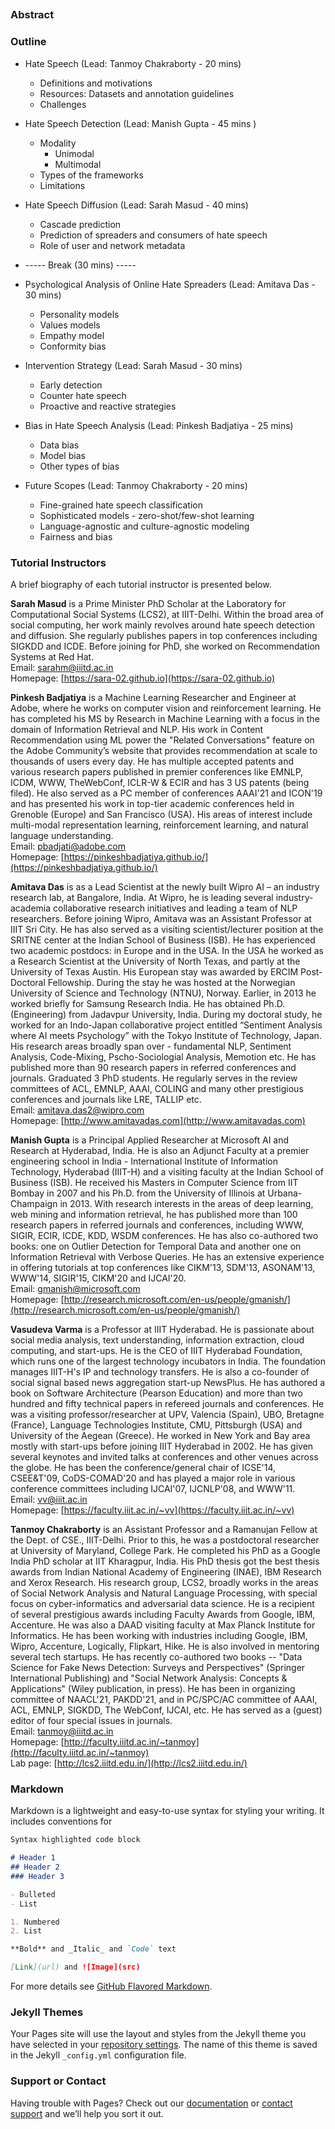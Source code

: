 ## 

### Abstract

[^1]: [https://theconversation.com/we-need-to-talk-about-the-mental-health-of-content-moderators-103830](https://theconversation.com/we-need-to-talk-about-the-mental-health-of-content-moderators-103830)


### Outline

- Hate Speech (Lead: Tanmoy Chakraborty - 20 mins)  
    - Definitions and motivations  
    - Resources: Datasets and annotation guidelines  
    - Challenges  
  
- Hate Speech Detection (Lead: Manish Gupta - 45 mins )  
    - Modality  
        - Unimodal  
        - Multimodal  
    - Types of the frameworks  
    - Limitations  
- Hate Speech Diffusion (Lead: Sarah Masud - 40 mins)  
    - Cascade prediction  
    - Prediction of spreaders and consumers of hate speech  
    - Role of user and network metadata  
  
- ----- Break (30 mins) -----  
  
- Psychological Analysis of Online Hate Spreaders (Lead: Amitava Das - 30 mins)  
    - Personality models  
    - Values models  
    - Empathy model  
    - Conformity bias  
  
- Intervention Strategy (Lead: Sarah Masud - 30 mins)  
    - Early detection  
    - Counter hate speech  
    - Proactive and reactive strategies  
  
- Bias in Hate Speech Analysis (Lead: Pinkesh Badjatiya - 25 mins)  
    - Data bias  
    - Model bias  
    - Other types of bias  
  
- Future Scopes (Lead: Tanmoy Chakraborty - 20 mins)  
    - Fine-grained hate speech classification  
    - Sophisticated models - zero-shot/few-shot learning  
    - Language-agnostic and culture-agnostic modeling  
    - Fairness and bias  


### Tutorial Instructors
A brief biography of each tutorial instructor is presented below.

**Sarah Masud** is a Prime Minister PhD Scholar at the Laboratory for Computational Social Systems (LCS2), at IIIT-Delhi. Within the broad area of social computing, her work mainly revolves around hate speech detection and diffusion. She regularly publishes papers in top conferences including SIGKDD and ICDE. Before joining for PhD, she worked on Recommendation Systems at Red Hat.  
Email: sarahm@iiitd.ac.in  
Homepage: [https://sara-02.github.io](https://sara-02.github.io)  

**Pinkesh Badjatiya** is a Machine Learning Researcher and Engineer at Adobe, where he works on computer vision and reinforcement learning. He has completed his MS by Research in Machine Learning with a focus in the domain of Information Retrieval and NLP. His work in Content Recommendation using ML power the "Related Conversations" feature on the Adobe Community’s website that provides recommendation at scale to thousands of users every day.
He has multiple accepted patents and various research papers published in premier conferences like EMNLP, ICDM, WWW, TheWebConf, ICLR-W & ECIR and has 3 US patents (being filed). He also served as a PC member of conferences AAAI'21 and ICON'19 and has presented his work in top-tier academic conferences held in Grenoble (Europe) and San Francisco (USA). His areas of interest include multi-modal representation learning, reinforcement learning, and natural language understanding.  
Email: pbadjati@adobe.com  
Homepage: [https://pinkeshbadjatiya.github.io/](https://pinkeshbadjatiya.github.io/)  

**Amitava Das** is as a Lead Scientist at the newly built Wipro AI – an industry research lab, at Bangalore, India. At Wipro, he is leading several industry-academia collaborative research initiatives and leading a team of NLP researchers.
Before joining Wipro, Amitava was an Assistant Professor at IIIT Sri City. He has also served as a visiting scientist/lecturer position at the SRITNE center at the Indian School of Business (ISB).
He has experienced two academic postdocs: in Europe and in the USA. In the USA he worked as a Research Scientist at the University of North Texas, and partly at the University of Texas Austin. His European stay was awarded by ERCIM Post-Doctoral Fellowship. During the stay he was hosted at the Norwegian University of Science and Technology (NTNU), Norway.
Earlier, in 2013 he worked briefly for Samsung Research India.
He has obtained Ph.D. (Engineering) from Jadavpur University, India. During my doctoral study, he worked for an Indo-Japan collaborative project entitled “Sentiment Analysis where AI meets Psychology” with the Tokyo Institute of Technology, Japan.
His research areas broadly span over - fundamental NLP, Sentiment Analysis, Code-Mixing, Pscho-Sociologial Analysis, Memotion etc. He has published more than 90 research papers in referred conferences and journals. Graduated 3 PhD students. He regularly serves in the review committees of ACL, EMNLP, AAAI, COLING and many other prestigious conferences and journals like LRE, TALLIP etc.  
Email: amitava.das2@wipro.com  
Homepage: [http://www.amitavadas.com](http://www.amitavadas.com)  

**Manish Gupta** is a Principal Applied Researcher at Microsoft AI and Research at Hyderabad, India. He is also an Adjunct Faculty at a premier engineering school in India - International Institute of Information Technology, Hyderabad (IIIT-H) and a visiting faculty at the Indian School of Business (ISB). He received his Masters in Computer Science from IIT Bombay in 2007 and his Ph.D. from the University of Illinois at Urbana-Champaign in 2013. With research interests in the areas of deep learning, web mining and information retrieval, he has published more than 100 research papers in referred journals and conferences, including WWW, SIGIR, ECIR, ICDE, KDD, WSDM conferences. He has also co-authored two books: one on Outlier Detection for Temporal Data and another one on Information Retrieval with Verbose Queries. He has an extensive experience in offering tutorials at top conferences like CIKM'13, SDM'13, ASONAM'13, WWW'14, SIGIR'15, CIKM'20 and IJCAI'20.  
Email: gmanish@microsoft.com  
Homepage: [http://research.microsoft.com/en-us/people/gmanish/](http://research.microsoft.com/en-us/people/gmanish/)  

**Vasudeva Varma** is a Professor at IIIT Hyderabad. He is passionate about social media analysis, text understanding, information extraction, cloud computing, and start-ups. He is the CEO of IIIT Hyderabad Foundation, which runs one of the largest technology incubators in India. The foundation manages IIIT-H's IP and technology transfers. He is also a co-founder of social signal based news aggregation start-up NewsPlus. He has authored a book on Software Architecture (Pearson Education) and more than two hundred and fifty technical papers in refereed journals and conferences.
He was a visiting professor/researcher at UPV, Valencia (Spain), UBO, Bretagne (France), Language Technologies Institute, CMU, Pittsburgh (USA) and University of the Aegean (Greece). He worked in New York and Bay area mostly with start-ups before joining IIIT Hyderabad in 2002.  He has given several keynotes and invited talks at conferences and other venues across the globe. He has been the conference/general chair of ICSE'14, CSEE\&T'09, CoDS-COMAD'20 and has played a major role in various conference committees including IJCAI'07, IJCNLP'08, and WWW'11.  
Email: vv@iiit.ac.in  
Homepage: [https://faculty.iiit.ac.in/~vv](https://faculty.iiit.ac.in/~vv)  

**Tanmoy Chakraborty** is an Assistant Professor and a Ramanujan Fellow at the Dept. of CSE., IIIT-Delhi. Prior to this, he was a postdoctoral researcher at University of Maryland, College Park. He completed his PhD as a Google India PhD scholar at IIT Kharagpur, India. His PhD thesis got the best thesis awards from Indian National Academy of Engineering (INAE), IBM Research and Xerox Research. His research group, LCS2, broadly works in the areas of Social Network Analysis and Natural Language Processing, with special focus on cyber-informatics and adversarial data science. He is a recipient of several prestigious awards including Faculty Awards from Google, IBM, Accenture. He was also a DAAD visiting faculty at Max Planck Institute for Informatics. He has been working with industries including Google, IBM, Wipro, Accenture, Logically, Flipkart, Hike. He is also involved in mentoring several tech startups. He has recently co-authored two books -- "Data Science for Fake News Detection: Surveys and Perspectives" (Springer International Publishing) and "Social Network Analysis: Concepts & Applications" (Wiley publication, in press). He has been in organizing committee of NAACL'21, PAKDD'21, and in PC/SPC/AC committee of AAAI, ACL, EMNLP, SIGKDD, The WebConf, IJCAI, etc. He has served as a (guest) editor of four special issues in journals.  
Email: tanmoy@iiitd.ac.in  
Homepage: [http://faculty.iiitd.ac.in/~tanmoy](http://faculty.iiitd.ac.in/~tanmoy)  
Lab page: [http://lcs2.iiitd.edu.in/](http://lcs2.iiitd.edu.in/)  


### Markdown

Markdown is a lightweight and easy-to-use syntax for styling your writing. It includes conventions for

```markdown
Syntax highlighted code block

# Header 1
## Header 2
### Header 3

- Bulleted
- List

1. Numbered
2. List

**Bold** and _Italic_ and `Code` text

[Link](url) and ![Image](src)
```

For more details see [GitHub Flavored Markdown](https://guides.github.com/features/mastering-markdown/).

### Jekyll Themes

Your Pages site will use the layout and styles from the Jekyll theme you have selected in your [repository settings](https://github.com/combating-hatespeech/combating-hatespeech.github.io/settings/pages). The name of this theme is saved in the Jekyll `_config.yml` configuration file.

### Support or Contact

Having trouble with Pages? Check out our [documentation](https://docs.github.com/categories/github-pages-basics/) or [contact support](https://support.github.com/contact) and we’ll help you sort it out.
